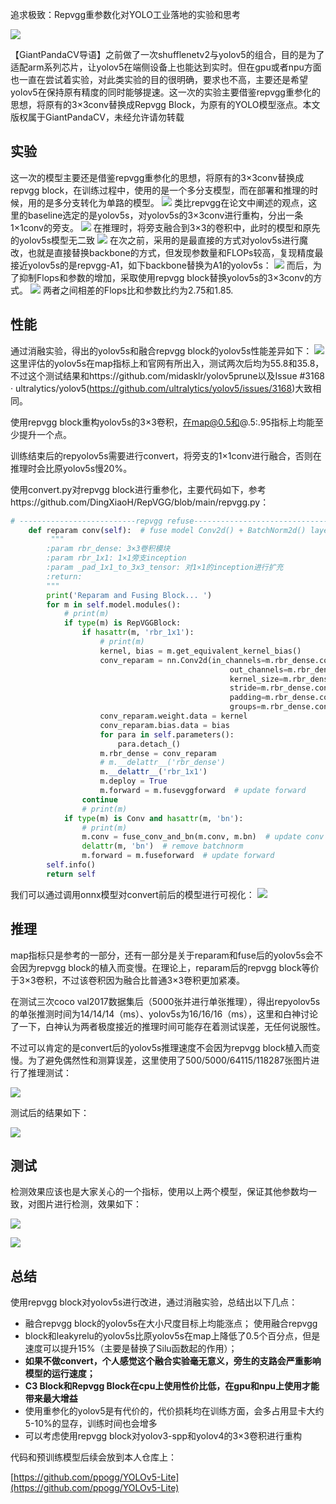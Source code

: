 ﻿追求极致：Repvgg重参数化对YOLO工业落地的实验和思考

![](https://img-blog.csdnimg.cn/84a688ebe74c4e028d41b9fb9f15d8c5.png?x-oss-process=image/watermark,type_ZHJvaWRzYW5zZmFsbGJhY2s,shadow_50,text_Q1NETiBAcG9nZ18=,size_20,color_FFFFFF,t_70,g_se,x_16)

【GiantPandaCV导语】之前做了一次shufflenetv2与yolov5的组合，目的是为了适配arm系列芯片，让yolov5在端侧设备上也能达到实时。但在gpu或者npu方面也一直在尝试着实验，对此类实验的目的很明确，要求也不高，主要还是希望yolov5在保持原有精度的同时能够提速。这一次的实验主要借鉴repvgg重参化的思想，将原有的3×3conv替换成Repvgg Block，为原有的YOLO模型涨点。本文版权属于GiantPandaCV，未经允许请勿转载



## **实验**

这一次的模型主要还是借鉴repvgg重参化的思想，将原有的3×3conv替换成repvgg block，在训练过程中，使用的是一个多分支模型，而在部署和推理的时候，用的是多分支转化为单路的模型。
![](https://img-blog.csdnimg.cn/6e94d1f14d524c50bbd11bf8df38384d.png?x-oss-process=image/watermark,type_ZHJvaWRzYW5zZmFsbGJhY2s,shadow_50,text_Q1NETiBAcG9nZ18=,size_20,color_FFFFFF,t_70,g_se,x_16)
类比repvgg在论文中阐述的观点，这里的baseline选定的是yolov5s，对yolov5s的3×3conv进行重构，分出一条1×1conv的旁支。
![](https://img-blog.csdnimg.cn/a9c7ae831b58440087e4b7322526e897.png?x-oss-process=image/watermark,type_ZHJvaWRzYW5zZmFsbGJhY2s,shadow_50,text_Q1NETiBAcG9nZ18=,size_20,color_FFFFFF,t_70,g_se,x_16)
在推理时，将旁支融合到3×3的卷积中，此时的模型和原先的yolov5s模型无二致
![](https://img-blog.csdnimg.cn/fe06049d435a41b9b6d61de951fede68.png?x-oss-process=image/watermark,type_ZHJvaWRzYW5zZmFsbGJhY2s,shadow_50,text_Q1NETiBAcG9nZ18=,size_20,color_FFFFFF,t_70,g_se,x_16)
在次之前，采用的是最直接的方式对yolov5s进行魔改，也就是直接替换backbone的方式，但发现参数量和FLOPs较高，复现精度最接近yolov5s的是repvgg-A1，如下backbone替换为A1的yolov5s：
![](https://img-blog.csdnimg.cn/d0d1e37f77b944ef9eca42a29193a818.png?x-oss-process=image/watermark,type_ZHJvaWRzYW5zZmFsbGJhY2s,shadow_50,text_Q1NETiBAcG9nZ18=,size_20,color_FFFFFF,t_70,g_se,x_16)
而后，为了抑制Flops和参数的增加，采取使用repvgg block替换yolov5s的3×3conv的方式。
![](https://img-blog.csdnimg.cn/25a6e3bf4ca040df991c0af7b47a060c.png?x-oss-process=image/watermark,type_ZHJvaWRzYW5zZmFsbGJhY2s,shadow_50,text_Q1NETiBAcG9nZ18=,size_20,color_FFFFFF,t_70,g_se,x_16)
两者之间相差的Flops比和参数比约为2.75和1.85.
## 性能
通过消融实验，得出的yolov5s和融合repvgg block的yolov5s性能差异如下：
![](https://img-blog.csdnimg.cn/9eed3476ab5944daa30b367d78b0d6c4.png)
这里评估的yolov5s在map指标上和官网有所出入，测试两次后均为55.8和35.8，不过这个测试结果和https://github.com/midasklr/yolov5prune以及Issue #3168 · ultralytics/yolov5(https://github.com/ultralytics/yolov5/issues/3168)大致相同。

使用repvgg block重构yolov5s的3×3卷积，在map@0.5和@.5:.95指标上均能至少提升一个点。

训练结束后的repyolov5s需要进行convert，将旁支的1×1conv进行融合，否则在推理时会比原yolov5s慢20%。

使用convert.py对repvgg block进行重参化，主要代码如下，参考https://github.com/DingXiaoH/RepVGG/blob/main/repvgg.py：

```python
# --------------------------repvgg refuse---------------------------------
    def reparam conv(self):  # fuse model Conv2d() + BatchNorm2d() layers
         """
        :param rbr_dense: 3×3卷积模块
        :param rbr_1x1: 1×1旁支inception
        :param _pad_1x1_to_3x3_tensor: 对1×1的inception进行扩充
        :return:
        """
        print('Reparam and Fusing Block... ')
        for m in self.model.modules():
            # print(m)
            if type(m) is RepVGGBlock:
                if hasattr(m, 'rbr_1x1'):
                    # print(m)
                    kernel, bias = m.get_equivalent_kernel_bias()
                    conv_reparam = nn.Conv2d(in_channels=m.rbr_dense.conv.in_channels,
                                                 out_channels=m.rbr_dense.conv.out_channels,
                                                 kernel_size=m.rbr_dense.conv.kernel_size,
                                                 stride=m.rbr_dense.conv.stride,
                                                 padding=m.rbr_dense.conv.padding, dilation=m.rbr_dense.conv.dilation,
                                                 groups=m.rbr_dense.conv.groups, bias=True)
                    conv_reparam.weight.data = kernel
                    conv_reparam.bias.data = bias
                    for para in self.parameters():
                        para.detach_()
                    m.rbr_dense = conv_reparam
                    # m.__delattr__('rbr_dense')
                    m.__delattr__('rbr_1x1')
                    m.deploy = True
                    m.forward = m.fusevggforward  # update forward
                continue
                # print(m)
            if type(m) is Conv and hasattr(m, 'bn'):
                # print(m)
                m.conv = fuse_conv_and_bn(m.conv, m.bn)  # update conv
                delattr(m, 'bn')  # remove batchnorm
                m.forward = m.fuseforward  # update forward
        self.info()
        return self
```
我们可以通过调用onnx模型对convert前后的模型进行可视化：
![](https://img-blog.csdnimg.cn/62cdbedd489c4473ac8a0ba435c868ee.png?x-oss-process=image/watermark,type_ZHJvaWRzYW5zZmFsbGJhY2s,shadow_50,text_Q1NETiBAcG9nZ18=,size_20,color_FFFFFF,t_70,g_se,x_16)

## 推理
map指标只是参考的一部分，还有一部分是关于reparam和fuse后的yolov5s会不会因为repvgg block的植入而变慢。在理论上，reparam后的repvgg block等价于3×3卷积，不过该卷积因为融合比普通3×3卷积更加紧凑。

在测试三次coco val2017数据集后（5000张并进行单张推理），得出repyolov5s的单张推测时间为14/14/14（ms）、yolov5s为16/16/16（ms），这里和白神讨论了一下，白神认为两者极度接近的推理时间可能存在着测试误差，无任何说服性。

不过可以肯定的是convert后的yolov5s推理速度不会因为repvgg block植入而变慢。为了避免偶然性和测算误差，这里使用了500/5000/64115/118287张图片进行了推理测试：

![](https://img-blog.csdnimg.cn/5ea583bc57d44abdb317f2c37d56a4df.png)

测试后的结果如下：

![](https://img-blog.csdnimg.cn/28ce87b6444f4b29bdb7fbcc7987e689.png)

## 测试

检测效果应该也是大家关心的一个指标，使用以上两个模型，保证其他参数均一致，对图片进行检测，效果如下：

![](https://img-blog.csdnimg.cn/37f6346fd52d4d7890aea383d03b0e71.png?x-oss-process=image/watermark,type_ZHJvaWRzYW5zZmFsbGJhY2s,shadow_50,text_Q1NETiBAcG9nZ18=,size_20,color_FFFFFF,t_70,g_se,x_16)

![](https://img-blog.csdnimg.cn/1e564932c5d24bb0a7e3c7eac372aebe.png?x-oss-process=image/watermark,type_ZHJvaWRzYW5zZmFsbGJhY2s,shadow_50,text_Q1NETiBAcG9nZ18=,size_20,color_FFFFFF,t_70,g_se,x_16)

## 总结

使用repvgg block对yolov5s进行改进，通过消融实验，总结出以下几点：

 - 融合repvgg block的yolov5s在大小尺度目标上均能涨点； 使用融合repvgg
 - block和leakyrelu的yolov5s比原yolov5s在map上降低了0.5个百分点，但是速度可以提升15%（主要是替换了Silu函数起的作用）；
 -  **如果不做convert，个人感觉这个融合实验毫无意义，旁生的支路会严重影响模型的运行速度；**
 -  **C3 Block和Repvgg Block在cpu上使用性价比低，在gpu和npu上使用才能带来最大增益**
 -  使用重参化的yolov5是有代价的，代价损耗均在训练方面，会多占用显卡大约5-10%的显存，训练时间也会增多 
 - 可以考虑使用repvgg block对yolov3-spp和yolov4的3×3卷积进行重构

代码和预训练模型后续会放到本人仓库上：

[https://github.com/ppogg/YOLOv5-Lite](https://github.com/ppogg/YOLOv5-Lite)

